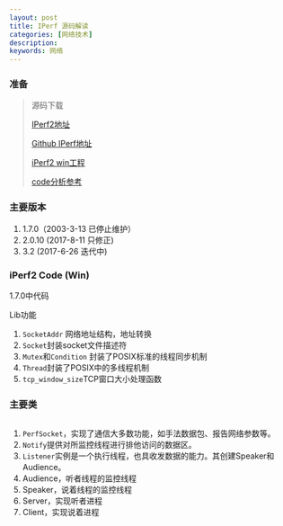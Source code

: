 ```yaml
---
layout: post
title: IPerf 源码解读
categories: [网络技术]
description: 
keywords: 网络
---
```


### 准备

> 源码下载
>
> [IPerf2地址](https://sourceforge.net/p/iperf/code/HEAD/tree/)
>
> [Github IPerf地址](https://github.com/esnet/iperf)
>
> [iPerf2 win工程](http://download.csdn.net/download/yangwu070710/8215865)
>
> [code分析参考](http://blog.chinaunix.net/uid-11568125-id-2868801.html)

### 主要版本

1. 1.7.0（2003-3-13 已停止维护）
2. 2.0.10 (2017-8-11 只修正)
3. 3.2 (2017-6-26 迭代中)

### iPerf2 Code (Win)

1.7.0中代码

Lib功能

1. `SocketAddr` 网络地址结构，地址转换
2. `Socket`封装socket文件描述符
3. `Mutex`和`Condition` 封装了POSIX标准的线程同步机制
4. `Thread`封装了POSIX中的多线程机制
5. `tcp_window_size`TCP窗口大小处理函数

### 主要类

![]()

1. `PerfSocket`，实现了通信大多数功能，如手法数据包、报告网络参数等。
2. `Notify`提供对所监控线程进行排他访问的数据区。
3. `Listener`实例是一个执行线程，也具收发数据的能力。其创建Speaker和Audience。
4. Audience，听者线程的监控线程
5. Speaker，说着线程的监控线程
6. Server，实现听者进程
7. Client，实现说着进程